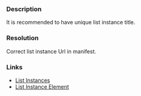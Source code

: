 ﻿---
Title: Duplicate list instance Title
FileName: resp515404.html
---
### Description
It is recommended to have unique list instance title.

### Resolution
Correct list instance Url in manifest.

### Links
- [List Instances](http://msdn.microsoft.com/en-us/library/office/ms478860(v=office.14).aspx)
- [List Instance Element](http://msdn.microsoft.com/en-us/library/office/ms476062.aspx)
